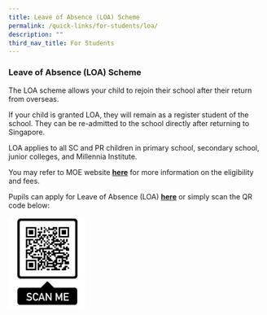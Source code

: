```yaml
---
title: Leave of Absence (LOA) Scheme
permalink: /quick-links/for-students/loa/
description: ""
third_nav_title: For Students
---
```

### **Leave of Absence (LOA) Scheme**
The LOA scheme allows your child to rejoin their school after their return from overseas.

If your child is granted LOA, they will remain as a register student of the school. They can be re-admitted to the school directly after returning to Singapore.

LOA applies to all SC and PR children in primary school, secondary school, junior colleges, and Millennia Institute.

You may refer to MOE website **[here](https://www.moe.gov.sg/returning-singaporeans)** for more information on the eligibility and fees.  

Pupils can apply for Leave of Absence (LOA) **[here](https://form.gov.sg/60b9b5b234d0b20011c55e82)** or simply scan the QR code below:

<img style="width:30%" src="/images/LOAqr.jpg" align=left>